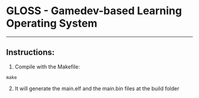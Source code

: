 # GLOSS - Gamedev-based Learning Operating System
---

## Instructions:
1. Compile with the Makefile:<br>
```
make
```
2. It will generate the main.elf and the main.bin files at the build folder
